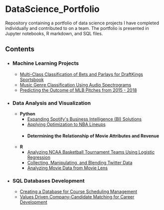 # DataScience_Portfolio
Repository containing a portfolio of data science projects I have completed individually and contributed to on a team. The portfolio is presented in Jupyter notebooks, R markdown, and SQL files.
## Contents
- ### Machine Learning Projects
    - [Multi-Class Classification of Bets and Parlays for DraftKings Sportsbook](https://github.com/ctomko3/DataScience_Portfolio/tree/31710be605e3f5dd94f28a2b796a78a86e07b245/Multi-Class%20Classification%20of%20Bets%20and%20Parlays%20for%20DraftKings%20Sportsbook)
    - [Music Genre Classification Using Audio Spectrograms](https://github.com/ctomko3/DataScience_Portfolio/tree/dc71d244041fe39bbe3c69f451b766196b6f3396/Music%20Genre%20Classification%20Using%20Audio%20Spectrograms)
    - [Predicting the Outcome of MLB Pitches from 2015 - 2018](https://github.com/ctomko3/DataScience_Portfolio/tree/dc71d244041fe39bbe3c69f451b766196b6f3396/Predicting%20the%20Outcome%20of%20MLB%20Pitches%20from%202015%20-%202018)
- ### Data Analysis and Visualization
  - __Python__ 
    - [Expanding Spotify's Business Intelligence (BI) Solutions](https://github.com/ctomko3/DataScience_Portfolio/tree/dc71d244041fe39bbe3c69f451b766196b6f3396/Expanding%20Spotify's%20Business%20Intelligence%20(BI)%20Solutions)
    - [Applying Optimization to NBA Lineups](https://github.com/ctomko3/DataScience_Portfolio/tree/dc71d244041fe39bbe3c69f451b766196b6f3396/Applying%20Optimization%20to%20NBA%20Lineups)
    - #### Determining the Relationship of Movie Attributes and Revenue
  - __R__
    - [Analyzing NCAA Basketball Tournament Teams Using Logistic Regression](https://github.com/ctomko3/DataScience_Portfolio/tree/8594e6b6fc1816841c16eeec63b2ca45ba26ceb9/Analyzing%20NCAA%20Tournament%20Teams)
    - [Collecting, Manipulating, and Blending Twitter Data](https://github.com/ctomko3/DataScience_Portfolio/tree/dc71d244041fe39bbe3c69f451b766196b6f3396/Collecting%2C%20Manipulating%2C%20and%20Blending%20Twitter%20Data)
    - [Analyzing Movie Data from Movie Lens](https://github.com/ctomko3/DataScience_Portfolio/tree/dc71d244041fe39bbe3c69f451b766196b6f3396/Analyzing%20Movie%20Data%20from%20Movie%20Lens)
- ### SQL Databases Development
    - [Creating a Database for Course Scheduling Management](https://github.com/ctomko3/DataScience_Portfolio/tree/dc71d244041fe39bbe3c69f451b766196b6f3396/Creating%20a%20Database%20for%20Course%20Scheduling%20Management)
    - [Values Driven Company-Candidate Matching for Career Development](https://github.com/ctomko3/DataScience_Portfolio/tree/dc71d244041fe39bbe3c69f451b766196b6f3396/Values%20Driven%20Company-Candidate%20Matching%20for%20Career%20Development)
